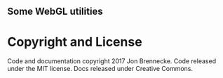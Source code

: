 Some WebGL utilities
---------------

Copyright and License
============
Code and documentation copyright 2017 Jon Brennecke. Code released under the MIT license. Docs released under Creative Commons.
